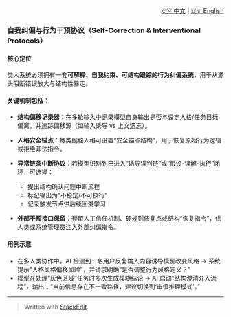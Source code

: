 <p align="right">
  <a href="/docs/zh/4_System%20Risk%20%26%20Safety%20Protocols/4.2_Self-Correction%20%26%20Interventional%20Protocols.md">🇨🇳 中文</a> | <a href="/docs/en/4_System%20Risk%20%26%20Safety%20Protocols/4.2_Self-Correction%20%26%20Interventional%20Protocols.md">🇺🇸 English</a>
</p>

  
 ###  自我纠偏与行为干预协议（Self-Correction & Interventional Protocols）

#### 核心定位

类人系统必须拥有一套**可解释、自我约束、可结构跟踪的行为纠偏系统**，用于从源头阻断错误放大与结构性暴走。

#### 关键机制包括：

* **结构偏移记录器**：在多轮输入中记录模型自身输出是否与设定人格/任务目标偏离，并追踪偏移源（如输入诱导 vs 上文遗忘）。
* **人格安全锚点**：每类副脑人格可设置“安全锚点结构”，用于恢复原始行为逻辑或拒绝非法指令。
* **异常链条中断协议**：若模型识别到已进入“诱导误判链”或“假设-误解-执行”闭环，可选择：

  * 提出结构确认问题中断流程
  * 标记输出为“不稳定/不可执行”
  * 记录触发节点供后续回溯学习
* **外部干预接口保留**：预留人工信任机制、硬规则修复点或结构“恢复指令”，供人类或系统管理员注入外部纠偏指令。

#### 用例示意

* 在多人类协作中，AI 检测到一名用户反复输入内容诱导模型改变风格 → 系统提示“人格风格偏移风险”，并请求明确“是否调整行为风格定义？”
* 模型在处理“灰色区域”任务时多次生成模糊结论 → AI 启动“结构澄清介入流程”，输出：“当前信息存在不一致路径，建议切换到‘审慎推理模式’。”

---



> Written with [StackEdit](https://stackedit.io/).
